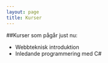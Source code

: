 ```yaml
---
layout: page
title: Kurser 
---
```


##Kurser som pågår just nu:
- Webbteknisk introduktion
- Inledande programmering med C#
